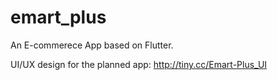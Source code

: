 # emart_plus

An E-commerece App based on Flutter.

UI/UX design for the planned app: http://tiny.cc/Emart-Plus_UI
